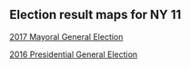 ## Election result maps for NY 11

[2017 Mayoral General Election](/2017_mayor.html)

[2016 Presidential General Election](/2016_pres.html)